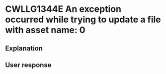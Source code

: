 # CWLLG1344E An exception occurred while trying to update a file with asset name: 0

## Explanation

## User response
